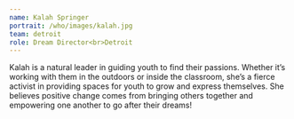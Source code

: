 ```yaml
---
name: Kalah Springer
portrait: /who/images/kalah.jpg
team: detroit
role: Dream Director<br>Detroit
---
```


Kalah is a natural leader in guiding youth to find their passions. Whether it’s working with them in the outdoors or inside the classroom, she’s a fierce activist in providing spaces for youth to grow and express themselves. She believes positive change comes from bringing others together and empowering one another to go after their dreams!